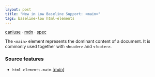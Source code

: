 ```yaml
---
layout: post
title: "New in Low Baseline Support: <main>"
tags: baseline-low html-elements
---
```


[caniuse](https://caniuse.com/?search=main) · [mdn](https://developer.mozilla.org/en-US/search?q=<main>) · [spec](https://html.spec.whatwg.org/multipage/grouping-content.html#the-main-element)

The `<main>` element represents the dominant content of a document. It is commonly used together with `<header>` and `<footer>`.

### Source features

- ``html.elements.main`` [[mdn]](https://developer.mozilla.org/en-US/search?q=html.elements.main)
